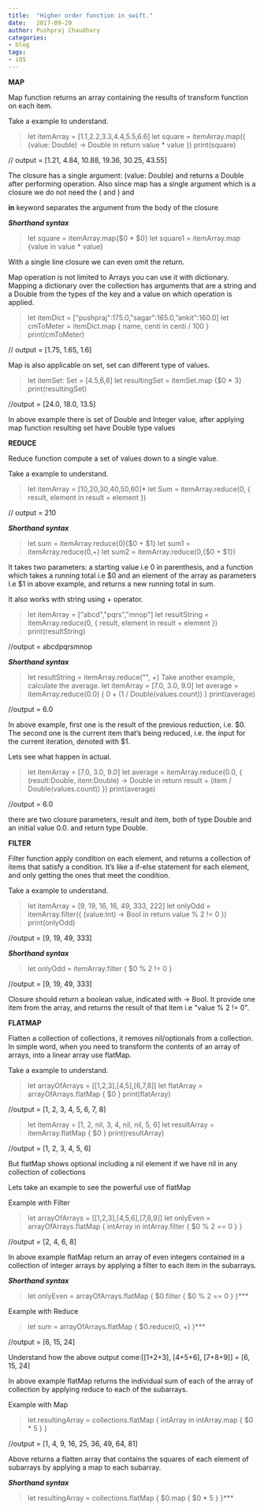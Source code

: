 ```yaml
---
title:  "Higher order function in swift."
date:   2017-09-29
author: Pushpraj Chaudhary
categories:
- blog
tags:
- iOS
---
```


**MAP**


Map function returns  an array containing the results of transform function on each item.

Take a example to understand.

>let itemArray = [1.1,2.2,3.3,4.4,5.5,6.6]
let square = itemArray.map({
  (value: Double) -> Double in
  return value * value
})
print(square)

// output = [1.21, 4.84, 10.88, 19.36, 30.25, 43.55]

The closure has a single argument: (value: Double) and returns a Double after performing operation. Also since map has a single argument which is a closure we do not need the ( and ) and

**in** keyword separates the argument from the body of the closure


***Shorthand syntax***

>let square = itemArray.map{$0 * $0}
let square1 = itemArray.map {value in value * value}

With a single line closure we can even omit the return.

Map operation is not limited to Arrays you can use it with dictionary.
Mapping a dictionary over the collection has arguments that are a string and a Double from the types of the key and  a value on which operation is applied.

>let itemDict = ["pushpraj":175.0,"sagar":165.0,”ankit":160.0]
let cmToMeter = itemDict.map { name, centi in centi / 100 }
print(cmToMeter)

// output = [1.75, 1.65, 1.6]

Map is also applicable on set, set can different type of values.

>let itemSet: Set = [4.5,6,8]
let resultingSet = itemSet.map {$0 * 3}
print(resultingSet)

//output = [24.0, 18.0, 13.5]

In above example there is set of Double and Integer value, after applying map function resulting set have Double type values



**REDUCE**


Reduce function compute a set of values down to a single value.

Take a example to understand.

>let itemArray = [10,20,30,40,50,60]*
let Sum = itemArray.reduce(0, { result, element in
    result + element
})

// output = 210


***Shorthand syntax***

>let sum = itemArray.reduce(0){$0 + $1}
let sum1 = itemArray.reduce(0,+)
let sum2 = itemArray.reduce(0,{$0 + $1})

It takes two parameters: a starting value i.e 0 in parenthesis, and a function which takes a running total i.e $0 and an element of the array as parameters I.e $1 in above example, and returns a new running total in sum.

It also works with string using + operator.

>let itemArray = ["abcd","pqrs","mnop"]
let resultString = itemArray.reduce(0, { result, element in
    result + element
})
print(resultString)

//output = abcdpqrsmnop


***Shorthand syntax***

>let resultString = itemArray.reduce("", +)
Take another example, calculate the average.
let itemArray = [7.0, 3.0, 9.0]
let average = itemArray.reduce(0.0) { $0 + ($1 / Double(values.count)) }
print(average)

//output = 6.0

In above example, first one is the result of the previous reduction, i.e. $0. The second one is the current item that’s being reduced, i.e. the input for the current iteration, denoted with $1.

Lets see what happen in actual.

>let itemArray = [7.0, 3.0, 9.0]
let average = itemArray.reduce(0.0, { (result:Double, item:Double) -> Double in
    return result + (item / Double(values.count))
})
print(average)

//output = 6.0

there are two closure parameters, result and item, both of type Double and an initial value 0.0. and return type Double.



**FILTER**


Filter function apply condition on each element, and returns a collection of items that satisfy a condition. It’s like a if-else statement for each element, and only getting the ones that meet the condition.

Take a example to understand.

>let itemArray = [9, 19, 16, 16, 49, 333, 222]
let onlyOdd = itemArray.filter({ (value:Int) -> Bool in
    return value % 2 != 0
})
print(onlyOdd)

//output = [9, 19, 49, 333]


***Shorthand syntax***

>let onlyOdd = itemArray.filter { $0 % 2 != 0 }

//output = [9, 19, 49, 333]

Closure should return a boolean value, indicated with -> Bool. It provide one item from the array, and returns the result of that item i.e "value % 2 != 0".



**FLATMAP**


Flatten a collection of collections, it removes nil/optionals from a collection.
In simple word, when you need to transform the contents of an array of arrays, into a linear array use flatMap.

Take a example to understand.

>let arrayOfArrays = [[1,2,3],[4,5],[6,7,8]]
let flatArray = arrayOfArrays.flatMap { $0 }
print(flatArray)

//output = [1, 2, 3, 4, 5, 6, 7, 8]

>let itemArray = [1, 2, nil, 3, 4, nil, nil, 5, 6]
let resultArray = itemArray.flatMap { $0 }
print(resultArray)

//output = [1, 2, 3, 4, 5, 6]

But flatMap shows optional including a nil element if we have nil in any collection of collections

Lets take an example to see the powerful use of flatMap


Example with Filter

>let arrayOfArrays = [[1,2,3],[4,5,6],[7,8,9]]
let onlyEven = arrayOfArrays.flatMap {
  intArray in intArray.filter { $0 % 2 == 0 }
}

//output = [2, 4, 6, 8]

In above example flatMap return an array of even integers contained in a collection of integer arrays by applying a filter to each item in the subarrays.


***Shorthand syntax***

>let onlyEven = arrayOfArrays.flatMap { $0.filter { $0 % 2 == 0 } }***


Example with Reduce

>let sum = arrayOfArrays.flatMap { $0.reduce(0, +) }***

//output = [6, 15, 24]

Understand how the above output come:[[1+2+3], [4+5+6], [7+8+9]] = [6, 15, 24]

In above example flatMap returns the individual sum of each of the array of collection by applying reduce to each of the subarrays.


Example with Map

>let resultingArray = collections.flatMap {
  intArray in intArray.map { $0 * 5 }
}

//output = [1, 4, 9, 16, 25, 36, 49, 64, 81]

Above returns a flatten array that contains the squares of each element of subarrays by applying a map to each subarray.


***Shorthand syntax***

>let resultingArray = collections.flatMap { $0.map { $0 * 5 } }***
